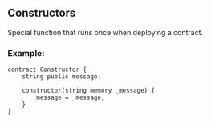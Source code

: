 ## Constructors
Special function that runs once when deploying a contract.

### Example:
```solidity
contract Constructor {
    string public message;

    constructor(string memory _message) {
        message = _message;
    }
}
```
